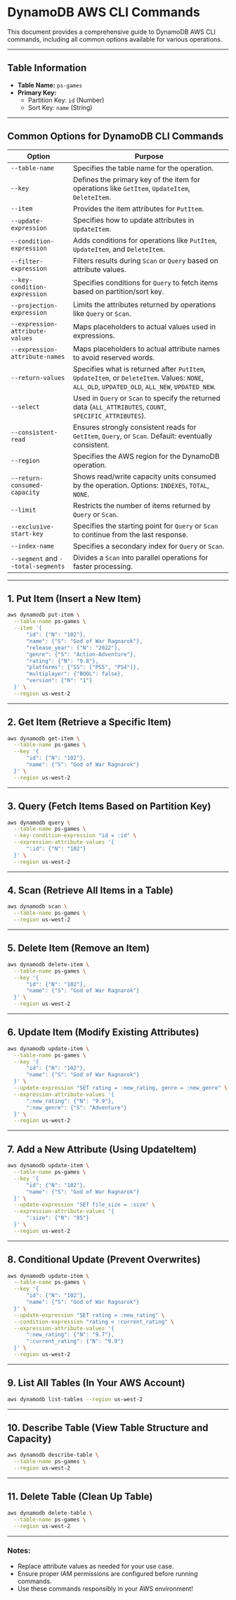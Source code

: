 # DynamoDB AWS CLI Commands

This document provides a comprehensive guide to DynamoDB AWS CLI commands, including all common options available for various operations.

---

## Table Information
- **Table Name:** `ps-games`
- **Primary Key:**
    - Partition Key: `id` (Number)
    - Sort Key: `name` (String)

---

## Common Options for DynamoDB CLI Commands

| **Option**                  | **Purpose**                                                                 |
|-----------------------------|-----------------------------------------------------------------------------|
| `--table-name`              | Specifies the table name for the operation.                                |
| `--key`                     | Defines the primary key of the item for operations like `GetItem`, `UpdateItem`, `DeleteItem`. |
| `--item`                    | Provides the item attributes for `PutItem`.                                |
| `--update-expression`       | Specifies how to update attributes in `UpdateItem`.                        |
| `--condition-expression`    | Adds conditions for operations like `PutItem`, `UpdateItem`, and `DeleteItem`. |
| `--filter-expression`       | Filters results during `Scan` or `Query` based on attribute values.         |
| `--key-condition-expression`| Specifies conditions for `Query` to fetch items based on partition/sort key. |
| `--projection-expression`   | Limits the attributes returned by operations like `Query` or `Scan`.        |
| `--expression-attribute-values` | Maps placeholders to actual values used in expressions.                |
| `--expression-attribute-names`  | Maps placeholders to actual attribute names to avoid reserved words.    |
| `--return-values`           | Specifies what is returned after `PutItem`, `UpdateItem`, or `DeleteItem`. Values: `NONE`, `ALL_OLD`, `UPDATED_OLD`, `ALL_NEW`, `UPDATED_NEW`. |
| `--select`                  | Used in `Query` or `Scan` to specify the returned data (`ALL_ATTRIBUTES`, `COUNT`, `SPECIFIC_ATTRIBUTES`). |
| `--consistent-read`         | Ensures strongly consistent reads for `GetItem`, `Query`, or `Scan`. Default: eventually consistent. |
| `--region`                  | Specifies the AWS region for the DynamoDB operation.                       |
| `--return-consumed-capacity`| Shows read/write capacity units consumed by the operation. Options: `INDEXES`, `TOTAL`, `NONE`. |
| `--limit`                   | Restricts the number of items returned by `Query` or `Scan`.               |
| `--exclusive-start-key`     | Specifies the starting point for `Query` or `Scan` to continue from the last response. |
| `--index-name`              | Specifies a secondary index for `Query` or `Scan`.                         |
| `--segment` and `--total-segments` | Divides a `Scan` into parallel operations for faster processing.   |

---

## 1. Put Item (Insert a New Item)
```bash
aws dynamodb put-item \
  --table-name ps-games \
  --item '{
      "id": {"N": "102"},
      "name": {"S": "God of War Ragnarok"},
      "release_year": {"N": "2022"},
      "genre": {"S": "Action-Adventure"},
      "rating": {"N": "9.8"},
      "platforms": {"SS": ["PS5", "PS4"]},
      "multiplayer": {"BOOL": false},
      "version": {"N": "1"}
  }' \
  --region us-west-2
```

---

## 2. Get Item (Retrieve a Specific Item)
```bash
aws dynamodb get-item \
  --table-name ps-games \
  --key '{
      "id": {"N": "102"},
      "name": {"S": "God of War Ragnarok"}
  }' \
  --region us-west-2
```

---

## 3. Query (Fetch Items Based on Partition Key)
```bash
aws dynamodb query \
  --table-name ps-games \
  --key-condition-expression "id = :id" \
  --expression-attribute-values '{
      ":id": {"N": "102"}
  }' \
  --region us-west-2
```

---

## 4. Scan (Retrieve All Items in a Table)
```bash
aws dynamodb scan \
  --table-name ps-games \
  --region us-west-2
```

---

## 5. Delete Item (Remove an Item)
```bash
aws dynamodb delete-item \
  --table-name ps-games \
  --key '{
      "id": {"N": "102"},
      "name": {"S": "God of War Ragnarok"}
  }' \
  --region us-west-2
```

---

## 6. Update Item (Modify Existing Attributes)
```bash
aws dynamodb update-item \
  --table-name ps-games \
  --key '{
      "id": {"N": "102"},
      "name": {"S": "God of War Ragnarok"}
  }' \
  --update-expression "SET rating = :new_rating, genre = :new_genre" \
  --expression-attribute-values '{
      ":new_rating": {"N": "9.9"},
      ":new_genre": {"S": "Adventure"}
  }' \
  --region us-west-2
```

---

## 7. Add a New Attribute (Using UpdateItem)
```bash
aws dynamodb update-item \
  --table-name ps-games \
  --key '{
      "id": {"N": "102"},
      "name": {"S": "God of War Ragnarok"}
  }' \
  --update-expression "SET file_size = :size" \
  --expression-attribute-values '{
      ":size": {"N": "85"}
  }' \
  --region us-west-2
```

---

## 8. Conditional Update (Prevent Overwrites)
```bash
aws dynamodb update-item \
  --table-name ps-games \
  --key '{
      "id": {"N": "102"},
      "name": {"S": "God of War Ragnarok"}
  }' \
  --update-expression "SET rating = :new_rating" \
  --condition-expression "rating < :current_rating" \
  --expression-attribute-values '{
      ":new_rating": {"N": "9.7"},
      ":current_rating": {"N": "9.9"}
  }' \
  --region us-west-2
```

---

## 9. List All Tables (In Your AWS Account)
```bash
aws dynamodb list-tables --region us-west-2
```

---

## 10. Describe Table (View Table Structure and Capacity)
```bash
aws dynamodb describe-table \
  --table-name ps-games \
  --region us-west-2
```

---

## 11. Delete Table (Clean Up Table)
```bash
aws dynamodb delete-table \
  --table-name ps-games \
  --region us-west-2
```

---

### Notes:
- Replace attribute values as needed for your use case.
- Ensure proper IAM permissions are configured before running commands.
- Use these commands responsibly in your AWS environment!
